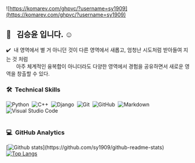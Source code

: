 ![https://komarev.com/ghpvc/?username=sy1909](https://komarev.com/ghpvc/?username=sy1909)


## 👋 &nbsp; 김승윤 입니다. ☺️

✔️ &nbsp;내 영역에서 별 거 아니던 것이 다른 영역에서 새롭고, 엄청난 시도처럼 받아들여 지는 것 처럼   
&nbsp;&nbsp;&nbsp;&nbsp;&nbsp;&nbsp;&nbsp;아주 체계적인 융복합이 아니더라도 다양한 영역에서 경험을 공유하면서 새로운 영역을 창출할 수 있다.  





### 🛠 &nbsp;Technical Skills
![Python](https://img.shields.io/badge/-Python-05122A?style=flat&logo=python)&nbsp;
![C++](https://img.shields.io/badge/-C++-05122A?style=flat&logo=C++)&nbsp;
![Django](https://img.shields.io/badge/-Django-05122A?style=flat&logo=django&logoColor=092E20)&nbsp;
![Git](https://img.shields.io/badge/-Git-05122A?style=flat&logo=git)&nbsp;
![GitHub](https://img.shields.io/badge/-GitHub-05122A?style=flat&logo=github)&nbsp;
![Markdown](https://img.shields.io/badge/-Markdown-05122A?style=flat&logo=markdown)&nbsp;
![Visual Studio Code](https://img.shields.io/badge/-Visual%20Studio%20Code-05122A?style=flat&logo=visual-studio-code&logoColor=007ACC)&nbsp;\
<br/>

### 💻 &nbsp;GitHub Analytics

[![Github stats](https://github-readme-stats.vercel.app/api?username=sy1909&show_icons=true&theme=algolia&include_all_commits=true&count_private=true")](https://github.com/sy1909/github-readme-stats)
[![Top Langs](https://github-readme-stats.vercel.app/api/top-langs/?username=sy1909&layout=compact&theme=algolia)](https://github.com/sy1909/github-readme-stats)

